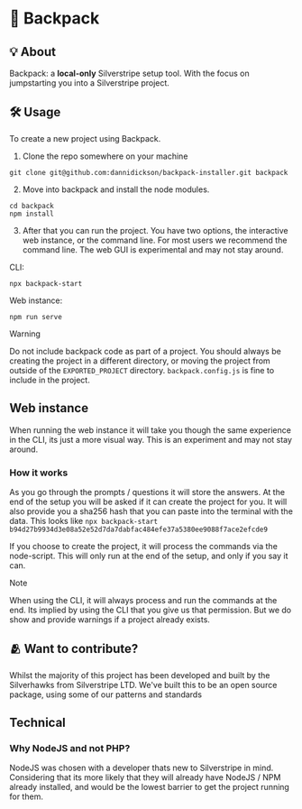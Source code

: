 # 🎒 Backpack

## 💡 About
Backpack: a **local-only** Silverstripe setup tool. With the focus on jumpstarting you into a Silverstripe project.

## 🛠️ Usage
To create a new project using Backpack. 
1. Clone the repo somewhere on your machine
```
git clone git@github.com:dannidickson/backpack-installer.git backpack
```
2. Move into backpack and install the node modules. 
```
cd backpack
npm install
```
3. After that you can run the project. You have two options, the interactive web instance, or the command line.
For most users we recommend the command line. The web GUI is experimental and may not stay around.

CLI: 
```
npx backpack-start
```
Web instance:
```
npm run serve
```

> [!WARNING]
> Do not include backpack code as part of a project. You should always be creating the project in a different directory, or moving the project from outside of the `EXPORTED_PROJECT` directory.
> `backpack.config.js` is fine to include in the project. 

## Web instance
When running the web instance it will take you though the same experience in the CLI, its just a more visual way. This is an experiment and may not stay around.

### How it works
As you go through the prompts / questions it will store the answers. At the end of the setup you will be asked if it can create the project for you. It will also provide you a sha256 hash that you can paste into the terminal with the data. This looks like `npx backpack-start b94d27b9934d3e08a52e52d7da7dabfac484efe37a5380ee9088f7ace2efcde9`

If you choose to create the project, it will process the commands via the node-script. This will only run at the end of the setup, and only if you say it can.

> [!NOTE]
> When using the CLI, it will always process and run the commands at the end. Its implied by using the CLI that you give us that permission. But we do show and provide warnings if a project already exists.

## 🫂 Want to contribute?

Whilst the majority of this project has been developed and built by the Silverhawks from Silverstripe LTD. We've built this to be an open source package, using some of our patterns and standards

## Technical 
### Why NodeJS and not PHP?
NodeJS was chosen with a developer thats new to Silverstripe in mind. Considering that its more likely that they will already have NodeJS / NPM already installed, and would be the lowest barrier to get the project running for them.
